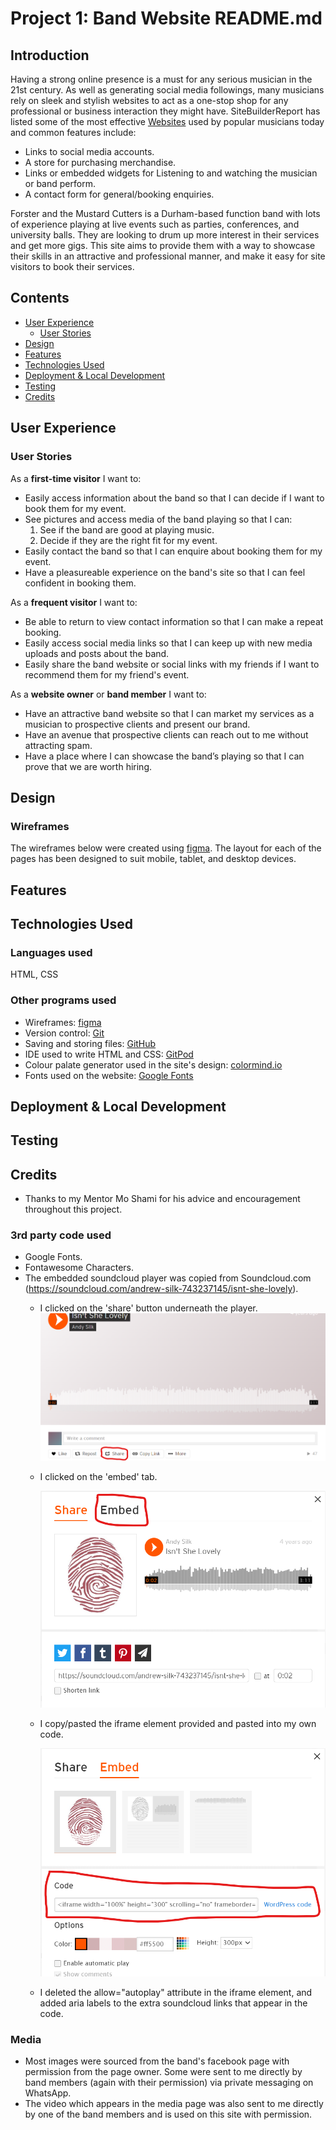 # **Project 1: Band Website README.md**

## Introduction
Having a strong online presence is a must for any serious musician in the 21st century. As well as generating social media followings, many musicians rely on sleek and stylish websites to act as a one-stop shop for any professional or business interaction they might have. SiteBuilderReport has listed some of the most effective [Websites](https://www.sitebuilderreport.com/inspiration/musician-website-examples?a=ga&keyword=musician%20websites&ad=574357467827&gclid=CjwKCAiApvebBhAvEiwAe7mHSDz1iMLpK8_tTCcjodhHX_uALxVNPRLPNiTwbmQ1u95UPJYPdK6PIhoCHvYQAvD_BwE) used by popular musicians today and common features include:
* Links to social media accounts.
* A store for purchasing merchandise.
* Links or embedded widgets for Listening to and watching the musician or band perform.
* A contact form for general/booking enquiries.


Forster and the Mustard Cutters is a Durham-based function band with lots of experience playing at live events such as parties, conferences, and university balls. They are looking to drum up more interest in their services and get more gigs. This site aims to provide them with a way to showcase their skills in an attractive and professional manner, and make it easy for site visitors to book their services. 

## Contents
* [User Experience](#user-experience)<br>
    * [User Stories](#user-stories)
* [Design](#design)
* [Features](#features)
* [Technologies Used](#technologies-used)
* [Deployment & Local Development](#deployment--local-development)
* [Testing](#testing)
* [Credits](#credits)

## User Experience
### User Stories

As a **first-time visitor** I want to:
* Easily access information about the band so that I can decide if I want to book them for my event.
* See pictures and access media of the band playing so that I can:
    1. See if the band are good at playing music.
    1. Decide if they are the right fit for my event.
* Easily contact the band so that I can enquire about booking them for my event.
* Have a pleasureable experience on the band's site so that I can feel confident in booking them.

As a **frequent visitor** I want to:
* Be able to return to view contact information so that I can make a repeat booking.
* Easily access social media links so that I can keep up with new media uploads and posts about the band.
* Easily share the band website or social links with my friends if I want to recommend them for my friend's event.

As a **website owner** or **band member** I want to:
* Have an attractive band website so that I can market my services as a musician to prospective clients and present our brand.
* Have an avenue that prospective clients can reach out to me without attracting spam.
* Have a place where I can showcase the band’s playing so that I can prove that we are worth hiring.

## Design
### Wireframes

The wireframes below were created using [figma](https://www.figma.com/). The layout for each of the pages has been designed to suit mobile, tablet, and desktop devices.

## Features

## Technologies Used
### Languages used
HTML, CSS

### Other programs used
* Wireframes: [figma](https://www.figma.com/)
* Version control: [Git](https://git-scm.com/)
* Saving and storing files: [GitHub](https://github.com/)
* IDE used to write HTML and CSS: [GitPod](https://gitpod.io/)
* Colour palate generator used in the site's design: [colormind.io](http://colormind.io)
* Fonts used on the website: [Google Fonts](https://fonts.google.com/)


## Deployment & Local Development



## Testing

## Credits
* Thanks to my Mentor Mo Shami for his advice and encouragement throughout this project.
### 3rd party code used
* Google Fonts.
* Fontawesome Characters.
* The embedded soundcloud player was copied from Soundcloud.com (https://soundcloud.com/andrew-silk-743237145/isnt-she-lovely). 
    - I clicked on the 'share' button underneath the player.
        <img src="assets/images/readmescreenshots/Screenshot 2022-12-07 120245 CI_PP1_FATMC.png" alt="A screenshot of the soundclound web player with the share button highlighted.">
    - I clicked on the 'embed' tab.

        <img src="assets/images/readmescreenshots/Screenshot 2022-12-07 120354 CI_PP1_FATMC img 2.png" alt="A screenshot of the soundclound share modal with the embed tab highlighted.">

    - I copy/pasted the iframe element provided and pasted into my own code.

        <img src="assets/images/readmescreenshots/Screenshot 2022-12-07 120452 CI_PP1_FATMC img 3.png" alt="A screenshot of the soundclound share modal with the iframe code snippet highlighted.">
    
    - I deleted the allow="autoplay" attribute in the iframe element, and added aria labels to the extra soundcloud links that appear in the code.




### Media
* Most images were sourced from the band's facebook page with permission from the page owner. Some were sent to me directly by band members (again with their permission) via private messaging on WhatsApp.
* The video which appears in the media page was also sent to me directly by one of the band members and is used on this site with permission.